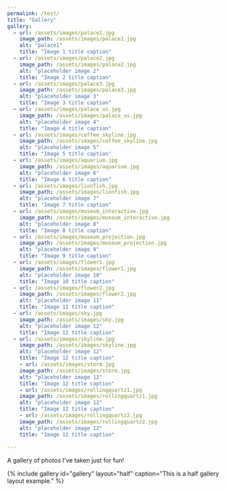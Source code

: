 ```yaml
---
permalink: /test/
title: "Gallery"
gallery:
  - url: /assets/images/palace1.jpg
    image_path: /assets/images/palace1.jpg
    alt: "palace1"
    title: "Image 1 title caption"
  - url: /assets/images/palace2.jpg
    image_path: /assets/images/palace2.jpg
    alt: "placeholder image 2"
    title: "Image 2 title caption"
  - url: /assets/images/palace3.jpg
    image_path: /assets/images/palace3.jpg
    alt: "placeholder image 3"
    title: "Image 3 title caption"
  - url: /assets/images/palace_us.jpg
    image_path: /assets/images/palace_us.jpg
    alt: "placeholder image 4"
    title: "Image 4 title caption"
  - url: /assets/images/coffee_skyline.jpg
    image_path: /assets/images/coffee_skyline.jpg
    alt: "placeholder image 5"
    title: "Image 5 title caption"
  - url: /assets/images/aquarium.jpg
    image_path: /assets/images/aquarium.jpg
    alt: "placeholder image 6"
    title: "Image 6 title caption"
  - url: /assets/images/lionfish.jpg
    image_path: /assets/images/lionfish.jpg
    alt: "placeholder image 7"
    title: "Image 7 title caption"
  - url: /assets/images/museum_interactive.jpg
    image_path: /assets/images/museum_interactive.jpg
    alt: "placeholder image 8"
    title: "Image 8 title caption"
  - url: /assets/images/museum_projection.jpg
    image_path: /assets/images/museum_projection.jpg
    alt: "placeholder image 9"
    title: "Image 9 title caption"
  - url: /assets/images/flower1.jpg
    image_path: /assets/images/flower1.jpg
    alt: "placeholder image 10"
    title: "Image 10 title caption"
  - url: /assets/images/flower2.jpg
    image_path: /assets/images/flower2.jpg
    alt: "placeholder image 11"
    title: "Image 11 title caption"
  - url: /assets/images/sky.jpg
    image_path: /assets/images/sky.jpg
    alt: "placeholder image 12"
    title: "Image 12 title caption"
  - url: /assets/images/skyline.jpg
    image_path: /assets/images/skyline.jpg
    alt: "placeholder image 12"
    title: "Image 12 title caption"
    - url: /assets/images/storm.jpg
    image_path: /assets/images/storm.jpg
    alt: "placeholder image 12"
    title: "Image 12 title caption"
    - url: /assets/images/rollingquartz1.jpg
    image_path: /assets/images/rollingquartz1.jpg
    alt: "placeholder image 12"
    title: "Image 12 title caption"
    - url: /assets/images/rollingquartz2.jpg
    image_path: /assets/images/rollingquartz2.jpg
    alt: "placeholder image 12"
    title: "Image 12 title caption"
    
---
```


A gallery of photos I've taken just for fun!

{% include gallery id="gallery" layout="half" caption="This is a half gallery layout example." %}